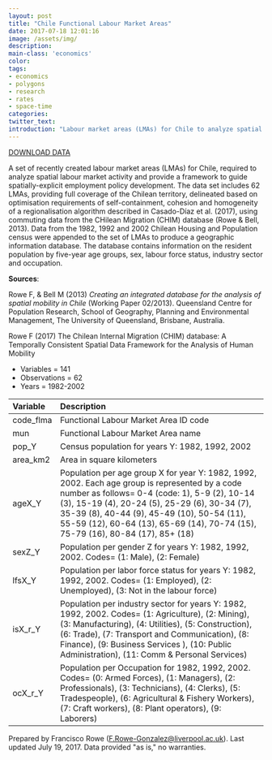 ```yaml
---
layout: post
title: "Chile Functional Labour Market Areas"
date: 2017-07-18 12:01:16
image: /assets/img/
description:
main-class: 'economics'
color:
tags:
- economics
- polygons
- research
- rates
- space-time
categories:
twitter_text:
introduction: "Labour market areas (LMAs) for Chile to analyze spatial labour market activity."
---
```


[DOWNLOAD DATA](../data/FMLA_updated.zip)

A set of recently created labour market areas (LMAs) for Chile, required to analyze spatial labour market activity and provide a framework to guide spatially-explicit employment policy development. The data set includes 62 LMAs, providing full coverage of the Chilean territory, delineated based on optimisation requirements of self-containment, cohesion and homogeneity of a regionalisation algorithm described in Casado-Díaz et al. (2017), using commuting data from the CHilean Migration (CHIM) database (Rowe & Bell, 2013). Data from the 1982, 1992 and 2002 Chilean Housing and Population census were appended to the set of LMAs to produce a geographic information database. The database contains information on the resident population by five-year age groups, sex, labour force status, industry sector and occupation.


**Sources**:

Rowe F, & Bell M (2013) <i>Creating an integrated database for the analysis of spatial mobility in Chile</i> (Working Paper 02/2013). Queensland Centre for Population Research, School of Geography, Planning and Environmental Management, The University of Queensland, Brisbane, Australia.

Rowe F (2017) The Chilean Internal Migration (CHIM) database: A Temporally Consistent Spatial Data Framework for the Analysis of Human Mobility


* Variables = 141
* Observations = 62
* Years = 1982-2002


|**Variable**|**Description**|
|:-------|:----------|
|	code_flma	|	Functional Labour Market Area ID code	|
|	mun	|	Functional Labour Market Area name	|
|	pop_Y	|	Census population for years Y: 1982, 1992, 2002	|
|	area_km2	|	Area in square kilometers	|
|	ageX_Y	|	Population per age group X for year Y: 1982, 1992, 2002. Each age group is represented by a code number as follows= 0-4 (code: 1), 5-9 (2), 10-14 (3), 15-19 (4), 20-24 (5), 25-29 (6), 30-34 (7), 35-39 (8), 40-44 (9), 45-49 (10), 50-54 (11), 55-59 (12), 60-64 (13), 65-69 (14), 70-74 (15), 75-79 (16), 80-84 (17), 85+ (18)	|
|	sexZ_Y	|	Population per gender Z for years Y: 1982, 1992, 2002. Codes= (1: Male), (2: Female)	|
|	lfsX_Y	|	Population per labor force status for years Y: 1982, 1992, 2002. Codes= (1: Employed), (2: Unemployed), (3: Not in the labour force)	|
|	isX_r_Y	|	Population per industry sector for years Y: 1982, 1992, 2002. Codes= (1: Agriculture), (2: Mining), (3: Manufacturing), (4: Utilities), (5: Construction), (6: Trade), (7: Transport and Communication), (8: Finance), (9: Business Services ), (10: Public Administration), (11: Comm & Personal Services)	|
|	ocX_r_Y	|	Population per Occupation for 1982, 1992, 2002. Codes= (0: Armed Forces), (1: Managers), (2: Professionals), (3: Technicians), (4: Clerks), (5: Tradespeople), (6: Agricultural & Fishery Workers), (7: Craft workers), (8: Plant operators), (9: Laborers)	|

Prepared by Francisco Rowe (F.Rowe-Gonzalez@liverpool.ac.uk). Last updated July 19, 2017. Data provided "as is," no warranties.

